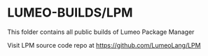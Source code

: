 # LUMEO-BUILDS/LPM

This folder contains all public builds of Lumeo Package Manager

Visit LPM source code repo at https://github.com/LumeoLang/LPM